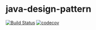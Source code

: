 # java-design-pattern

[![Build Status](https://travis-ci.com/MaoLongLong/java-design-pattern.svg?branch=main)](https://travis-ci.com/MaoLongLong/java-design-pattern)
[![codecov](https://codecov.io/gh/MaoLongLong/java-design-pattern/branch/main/graph/badge.svg?token=Y0OD305CJM)](https://codecov.io/gh/MaoLongLong/java-design-pattern)
